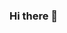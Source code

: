 ### Hi there 👋

<!--
**Kawul007/kawul007** is a ✨ _special_ ✨ repository because its `README.md` (this file) appears on your GitHub profile.

Here are some ideas to get you started:

- 🔭 I’m currently working on ...
- 🌱 I’m currently learning ...
- 👯 I’m looking to collaborate on ...
- 🤔 I’m looking for help with ...
- 💬 Ask me about ...hahah
- 📫 How to reach me: ...
- 😄 Pronouns: ...
- ⚡ Fun fact: ...
-->

